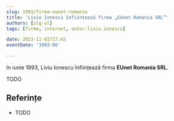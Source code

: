 ```yaml
---
slug: 1993/firma-eunet-romania
title: 'Liviu Ionescu înființează firma „EUnet Romania SRL”'
authors: [ilg-ul]
tags: [firme, internet, autor:liviu.ionescu]

date: 2023-11-01T17:42
eventDate: '1993-06'

---
```


In iunie 1993, Liviu Ionescu înființează firma **EUnet Romania SRL**.

<!-- truncate -->

TODO

## Referințe

- TODO
